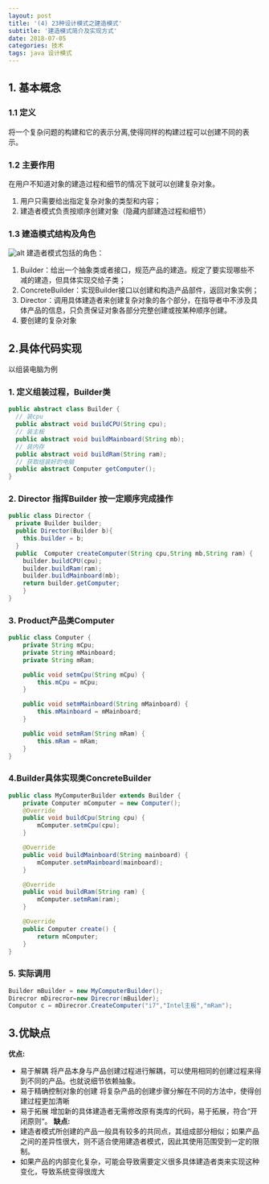 ```yaml
---
layout: post
title: '(4) 23种设计模式之建造模式'
subtitle: '建造模式简介及实现方式'
date: 2018-07-05
categories: 技术
tags: java 设计模式
---
```


## 1. 基本概念
### 1.1 定义
将一个复杂问题的构建和它的表示分离,使得同样的构建过程可以创建不同的表示。

### 1.2 主要作用
在用户不知道对象的建造过程和细节的情况下就可以创建复杂对象。
  1. 用户只需要给出指定复杂对象的类型和内容；
  2. 建造者模式负责按顺序创建对象（隐藏内部建造过程和细节）

### 1.3 建造模式结构及角色
![alt](http://tale.rdk.fun:9000/upload/2018/04/4ps423nqdojo5rl2qkff169rm1.gif)
建造者模式包括的角色：
  1. Builder：给出一个抽象类或者接口，规范产品的建造。规定了要实现哪些不减的建造，但具体实现交给子类；
  2. ConcreteBuilder：实现Builder接口以创建和构造产品部件，返回对象实例；
  3. Director：调用具体建造者来创建复杂对象的各个部分，在指导者中不涉及具体产品的信息，只负责保证对象各部分完整创建或按某种顺序创建。
  4. 要创建的复杂对象

## 2.具体代码实现
以组装电脑为例
### 1. 定义组装过程，Builder类
```java
public abstract class Builder {
  // 装cpu
  public abstract void buildCPU(String cpu);
  // 装主板
  public abstract void buildMainboard(String mb);
  // 装内存
  public abstract void buildRam(String ram);
  // 获取组装好的电脑
  public abstract Computer getComputer();
}
```

### 2. Director 指挥Builder 按一定顺序完成操作
```java
public class Director {
  private Builder builder;
  public Director(Builder b){
    this.builder = b;
  }
  public  Computer createComputer(String cpu,String mb,String ram) {
    builder.buildCPU(cpu);
    builder.buildRam(ram);
    builder.buildMainboard(mb);
    return builder.getComputer;
    }
}
```

### 3. Product产品类Computer
```java
public class Computer {
    private String mCpu;
    private String mMainboard;
    private String mRam;

    public void setmCpu(String mCpu) {
        this.mCpu = mCpu;
    }

    public void setmMainboard(String mMainboard) {
        this.mMainboard = mMainboard;
    }

    public void setmRam(String mRam) {
        this.mRam = mRam;
    }
}
```

### 4.Builder具体实现类ConcreteBuilder
```java
public class MyComputerBuilder extends Builder {
    private Computer mComputer = new Computer();
    @Override
    public void buildCpu(String cpu) {
        mComputer.setmCpu(cpu);
    }

    @Override
    public void buildMainboard(String mainboard) {
        mComputer.setmMainboard(mainboard);
    }

    @Override
    public void buildRam(String ram) {
        mComputer.setmRam(ram);
    }

    @Override
    public Computer create() {
        return mComputer;
    }
}
```

### 5. 实际调用
```java
Builder mBuilder = new MyComputerBuilder();
Direcror mDirecror=new Direcror(mBuilder);
Computor c = mDirecror.CreateComputer("i7","Intel主板","mRam");
```

## 3.优缺点
**优点:**
- 易于解耦 
将产品本身与产品创建过程进行解耦，可以使用相同的创建过程来得到不同的产品。也就说细节依赖抽象。
- 易于精确控制对象的创建 
将复杂产品的创建步骤分解在不同的方法中，使得创建过程更加清晰
- 易于拓展 
增加新的具体建造者无需修改原有类库的代码，易于拓展，符合“开闭原则“。
**缺点:**
- 建造者模式所创建的产品一般具有较多的共同点，其组成部分相似；如果产品之间的差异性很大，则不适合使用建造者模式，因此其使用范围受到一定的限制。
- 如果产品的内部变化复杂，可能会导致需要定义很多具体建造者类来实现这种变化，导致系统变得很庞大